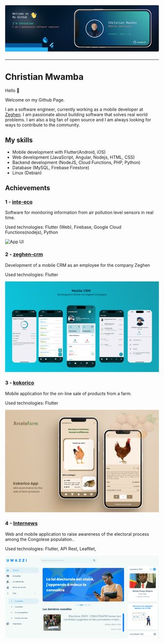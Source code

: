 
# ![App UI](cover.png)

_______________________________________________________

# Christian Mwamba

Hello 👋

Welcome on my Github Page.

I am a software engineer, currently working as a mobile  developer at [Zeghen](https://zeghen.com/). I am passionate about building software that solves real world problems. I am also a big fan of open source and I am always looking for ways to contribute to the community.

## My skills

- Mobile development with Flutter(Android, iOS)
- Web development (JavaScript, Angular, Nodejs, HTML, CSS)
- Backend development (NodeJS, Cloud Functions, PHP, Python)
- Database (MySQL, Firebase Firestore)
- Linux (Debian)

## Achievements

### 1 - [inte-eco](https://inte-eco.web.app)

Software for monitoring information from air pollution level sensors in real time.

Used technologies: Flutter (Web), Firebase, Google Cloud Functions(nodejs), Python

![App UI](projects_cover/inte-eco.png)

### 2 - [zeghen-crm](https://zeghen.com)

Development of a mobile CRM as an employee for the company Zeghen

Used technologies: Flutter

![App UI](projects_cover/zeghen.jpg)

### 3 - [kokorico](https://github.com/natdiv9/kokorico)

Mobile application for the on-line sale of products from a farm.

Used technologies: Flutter

![App UI](projects_cover/kokorico.jpg)

### 4 - [Internews](https://github.com/natdiv9/internews-app)

Web and mobile application to raise awareness of the electoral process among the Congolese population..

Used technologies: Flutter, API Rest, Leaftlet,

![App UI](projects_cover/internews.png)
